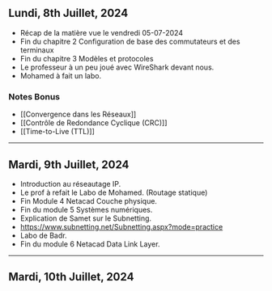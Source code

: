 ## Lundi, 8th Juillet, 2024

- Récap de la matière vue le vendredi 05-07-2024
- Fin du chapitre 2 Configuration de base des commutateurs et des terminaux
- Fin du chapitre 3 Modèles et protocoles
- Le professeur à un peu joué avec WireShark devant nous.
- Mohamed à fait un labo. 
### Notes Bonus
- [[Convergence dans les Réseaux]]
- [[Contrôle de Redondance Cyclique (CRC)]]
- [[Time-to-Live (TTL)]]

---

## Mardi, 9th Juillet, 2024

- Introduction au réseautage IP.
- Le prof à refait le Labo de Mohamed. (Routage statique)
- Fin Module 4 Netacad Couche physique.
- Fin du module 5 Systèmes numériques.
- Explication de Samet sur le Subnetting.
- https://www.subnetting.net/Subnetting.aspx?mode=practice
- Labo de Badr.
- Fin du module 6 Netacad Data Link Layer.

---

## Mardi, 10th Juillet, 2024


